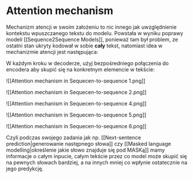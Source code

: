 # Attention mechanism

Mechanizm atencji w swoim założeniu to nic innego jak uwzględnienie kontekstu wpuszczanego tekstu do modelu. Powstała w wyniku poprawy modeli [[Sequence2Sequence Models]], ponieważ tam był problem, ze ostatni stan ukryty kodował w sobie **cały** tekst, natomiast idea w mechanizmie atencji jest następująca:

W każdym kroku w decoderze, użyj bezpośredniego połączenia do encodera aby skupić się na konkretnym elemencie w tekście:

![[Attention mechanism in Sequecen-to-sequence 1.png]]

![[Attention mechanism in Sequecen-to-sequence 2.png]]

![[Attention mechanism in Sequecen-to-sequence 4.png]]

![[Attention mechanism in Sequecen-to-sequence 5.png]]

![[Attention mechanism in Sequecen-to-sequence 6.png]]

Czyli podczas swojego zadania jak np. [[Next-sentence prediction|generowanie następnego słowa]] czy [[Masked language modelling|określenie jakie słowo znajduje się pod MASKą]] mamy informacje o całym inpucie, całym tekście przez co model może skupić się na pewnych słowach bardziej, a na innych mniej co wpłynie ostatecznie na jego predykcję.